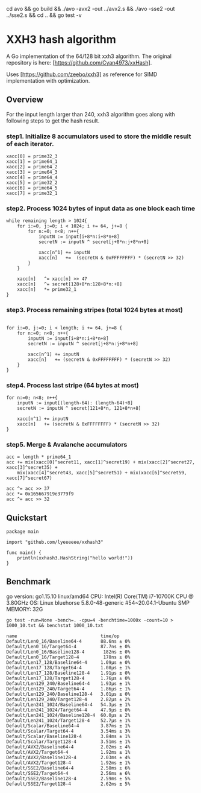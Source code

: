 cd avo && go build && ./avo -avx2 -out ../avx2.s && ./avo -sse2 -out ../sse2.s && cd .. && go test -v

# XXH3 hash algorithm
A Go implementation of the 64/128 bit xxh3 algorithm. The original repository is here: [https://github.com/Cyan4973/xxHash].

Uses [https://github.com/zeebo/xxh3] as reference for SIMD implementation with optimization.

## Overview
For the input length larger than 240, xxh3 algorithm goes along with following steps to get the hash result.

### step1.  Initialize 8 accumulators used to store the middle result of each iterator.
```
xacc[0] = prime32_3
xacc[1] = prime64_1
xacc[2] = prime64_2
xacc[3] = prime64_3
xacc[4] = prime64_4
xacc[5] = prime32_2
xacc[6] = prime64_5
xacc[7] = prime32_1
```

### step2.  Process 1024 bytes of input data as one block each time
```
while remaining length > 1024{
    for i:=0, j:=0; i < 1024; i += 64, j+=8 {
        for n:=0; n<8; n++{
            inputN := input[i+8*n:i+8*n+8]
            secretN := inputN ^ secret[j+8*n:j+8*n+8]
            
            xacc[n^1] += inputN
            xacc[n]   +=  (secretN & 0xFFFFFFFF) * (secretN >> 32)
        }
    }
    
    xacc[n]   ^= xacc[n] >> 47
    xacc[n]   ^= secret[128+8*n:128+8*n:+8]
    xacc[n]   *= prime32_1
}
```

### step3.  Process remaining stripes (total 1024 bytes at most)
```

for i:=0, j:=0; i < length; i += 64, j+=8 {
    for n:=0; n<8; n++{
        inputN := input[i+8*n:i+8*n+8]
        secretN := inputN ^ secret[j+8*n:j+8*n+8]
    
        xacc[n^1] += inputN
        xacc[n]   += (secretN & 0xFFFFFFFF) * (secretN >> 32)
    }
}
```

### step4.  Process last stripe  (64 bytes at most)
```
for n:=0; n<8; n++{
    inputN := input[(length-64): (length-64)+8]
    secretN := inputN ^ secret[121+8*n, 121+8*n+8]

    xacc[n^1] += inputN
    xacc[n]   += (secretN & 0xFFFFFFFF) * (secretN >> 32)
}
```

### step5.  Merge & Avalanche accumulators
```
acc = length * prime64_1
acc += mix(xacc[0]^secret11, xacc[1]^secret19) + mix(xacc[2]^secret27, xacc[3]^secret35) +
    mix(xacc[4]^secret43, xacc[5]^secret51) + mix(xacc[6]^secret59, xacc[7]^secret67)

acc ^= acc >> 37
acc *= 0x165667919e3779f9
acc ^= acc >> 32
```


## Quickstart
```
package main

import "github.com/lyeeeeee/xxhash3"

func main() {
	println(xxhash3.HashString("hello world!"))
}
```
## Benchmark
go version: go1.15.10 linux/amd64
CPU: Intel(R) Core(TM) i7-10700K CPU @ 3.80GHz
OS: Linux bluehorse 5.8.0-48-generic #54~20.04.1-Ubuntu SMP
MEMORY: 32G

```
go test -run=None -bench=. -cpu=4 -benchtime=1000x -count=10 > 1000_10.txt && benchstat 1000_10.txt
```
```
name                               time/op
Default/Len0_16/Baseline64-4       88.6ns ± 0%
Default/Len0_16/Target64-4         87.7ns ± 0%
Default/Len0_16/Baseline128-4       182ns ± 0%
Default/Len0_16/Target128-4         178ns ± 0%
Default/Len17_128/Baseline64-4     1.09µs ± 0%
Default/Len17_128/Target64-4       1.08µs ± 1%
Default/Len17_128/Baseline128-4    1.91µs ± 0%
Default/Len17_128/Target128-4      1.76µs ± 0%
Default/Len129_240/Baseline64-4    1.93µs ± 1%
Default/Len129_240/Target64-4      1.86µs ± 1%
Default/Len129_240/Baseline128-4   3.01µs ± 0%
Default/Len129_240/Target128-4     2.82µs ± 2%
Default/Len241_1024/Baseline64-4   54.3µs ± 1%
Default/Len241_1024/Target64-4     47.9µs ± 0%
Default/Len241_1024/Baseline128-4  60.0µs ± 2%
Default/Len241_1024/Target128-4    52.7µs ± 1%
Default/Scalar/Baseline64-4        3.87ms ± 1%
Default/Scalar/Target64-4          3.54ms ± 3%
Default/Scalar/Baseline128-4       3.84ms ± 1%
Default/Scalar/Target128-4         3.51ms ± 1%
Default/AVX2/Baseline64-4          2.02ms ± 4%
Default/AVX2/Target64-4            1.92ms ± 1%
Default/AVX2/Baseline128-4         2.03ms ± 4%
Default/AVX2/Target128-4           1.92ms ± 1%
Default/SSE2/Baseline64-4          2.58ms ± 6%
Default/SSE2/Target64-4            2.56ms ± 6%
Default/SSE2/Baseline128-4         2.59ms ± 5%
Default/SSE2/Target128-4           2.62ms ± 5%
```
